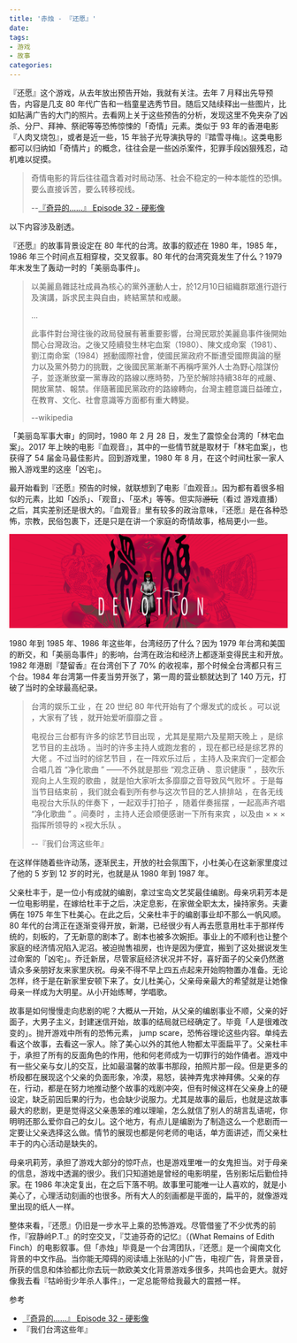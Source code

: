 ```yaml
---
title: '赤烛 - 『还愿』'
date: 
tags: 
- 游戏
- 故事
categories: 
---
```




『还愿』这个游戏，从去年放出预告开始，我就有关注。去年 7 月释出先导预告，内容是几支 80 年代广告和一档童星选秀节目。随后又陆续释出一些图片，比如贴满广告的大门的照片。去看网上关于这些预告的分析，发现这里不免夹杂了凶杀、分尸、拜神、祭祀等等恐怖惊悚的「奇情」元素。类似于 93 年的香港电影『人肉叉烧包』，或者是近一些，15 年翁子光导演执导的『踏雪寻梅』。这类电影都可以归纳如「奇情片」的概念，往往会是一些凶杀案件，犯罪手段凶狠残忍，动机难以捉摸。

> 奇情电影的背后往往蕴含着对时局动荡、社会不稳定的一种本能性的恐惧。要么直接诉苦，要么转移视线。
>
> --[『奇异的……』 Episode 32 - 硬影像](https://hardimage.pro/32)

以下内容涉及剧透。

<!--more-->

『还愿』的故事背景设定在 80 年代的台湾。故事的叙述在 1980 年，1985 年，1986 年三个时间点互相穿梭，交叉叙事。80 年代的台湾究竟发生了什么？1979 年末发生了轰动一时的「美丽岛事件」。

> 以美麗島雜誌社成員為核心的黨外運動人士，於12月10日組織群眾進行遊行及演講，訴求民主與自由，終結黨禁和戒嚴。
>
> ...
>
> 此事件對台灣往後的政局發展有著重要影響，台灣民眾於美麗島事件後開始關心台灣政治。之後又陸續發生林宅血案（1980）、陳文成命案（1981）、劉江南命案（1984）撼動國際社會，使國民黨政府不斷遭受國際輿論的壓力以及黨外勢力的挑戰，之後國民黨漸漸不再稱呼黨外人士為野心陰謀份子，並逐漸放棄一黨專政的路線以應時勢，乃至於解除持續38年的戒嚴、開放黨禁、報禁。伴隨著國民黨政府的路線轉向，台灣主體意識日益確立，在教育、文化、社會意識等方面都有重大轉變。
>
> --wikipedia

「美丽岛军事大审」的同时，1980 年 2 月 28 日，发生了震惊全台湾的「林宅血案」。2017 年上映的电影『血观音』，其中的一些情节就是取材于「林宅血案」，也获得了 54 届金马最佳影片。回到游戏里，1980 年 8 月，在这个时间杜家一家人搬入游戏里的这座「凶宅」。

最开始看到『还愿』预告的时候，就联想到了电影『血观音』。因为都有着很多相似的元素，比如「凶杀」、「观音」、「巫术」等等。但实际~~游玩~~（看过 游戏直播）之后，其实差别还是很大的。『血观音』里有较多的政治意味，『还愿』是在各种恐怖，宗教，民俗包裹下，还是只是在讲一个家庭的奇情故事，格局更小一些。

![devotion](/images/Game/devotion.png)

1980 年到 1985 年、1986 年这些年，台湾经历了什么？因为 1979 年台湾和美国的断交，和「美丽岛事件」的影响，台湾在政治和经济上都逐渐变得民主和开放。1982 年港剧『楚留香』在台湾创下了 70% 的收视率，那个时候全台湾都只有三个台。1984 年台湾第一件麦当劳开张了，第一周的营业额就达到了 140 万元，打破了当时的全球最高纪录。

> 台湾的娱乐工业 ，在 20 世纪 80 年代开始有了个爆发式的成长 。可以说 ，大家有了钱 ，就开始爱听靡靡之音 。
>
> 电视台三台都有许多的综艺节目出现 ，尤其是星期六及星期天晚上 ，是综艺节目的主战场 。当时的许多主持人或跑龙套的 ，现在都已经是综艺界的大佬 。不过当时的综艺节目 ，在一阵欢乐过后 ，主持人及来宾们一定都会合唱几首 “净化歌曲 ” ——不外就是那些 “观念正确 、意识健康 ” ，鼓吹乐观向上人生观的歌曲 ，就是怕大家听太多靡靡之音导致风气败坏 。于是每当节目结束前 ，我们就会看到所有参与这次节目的艺人排排站 ，在各无线电视台大乐队的伴奏下 ，一起双手打拍子 ，随着伴奏摇摆 ，一起高声齐唱 “净化歌曲 ” 。间奏时 ，主持人还会顺便感谢一下所有来宾 ，以及由 × × ×指挥所领导的 ×视大乐队 。
>
> --『我们台湾这些年』

在这样伴随着些许动荡，逐渐民主，开放的社会氛围下，小杜美心在这新家里度过了他的 5 岁到 12 岁的时光，也就是从 1980 年到 1987 年。

父亲杜丰于，是一位小有成就的编剧，拿过宝岛文艺奖最佳编剧。母亲巩莉芳本是一位电影明星，在嫁给杜丰于之后，决定息影，在家做全职太太，操持家务。夫妻俩在 1975 年生下杜美心。在此之后，父亲杜丰于的编剧事业却不那么一帆风顺。80 年代的台湾正在逐渐变得开放，新潮，已经很少有人再去愿意用杜丰于那样传统的，刻板的，了无新意的剧本了。剧本也被多次婉拒。事业上的不顺利也让整个家庭的经济情况陷入泥沼。被迫抛售祖房，也许是因为便宜，搬到了这处据说发生过命案的「凶宅」。乔迁新居，尽管家庭经济状况并不好，喜好面子的父亲仍然邀请众多亲朋好友来家里庆祝。母亲不得不早上四五点起来开始购物置办准备。无论怎样，终于是在新家里安顿下来了。女儿杜美心，父亲母亲最大的希望就是让她像母亲一样成为大明星。从小开始练琴，学唱歌。

故事是如何慢慢走向悲剧的呢？大概从一开始，从父亲的编剧事业不顺，父亲的好面子，大男子主义，封建迷信开始，故事的结局就已经确定了。毕竟「人是很难改变的」。抛开游戏中所有的恐怖元素， jump scare，恐怖谷理论这些内容。单纯去看这个故事，去看这一家人。除了美心以外的其他人物都太平面扁平了。父亲杜丰于，承担了所有的反面角色的作用，他和何老师成为一切罪行的始作俑者。游戏中有一些父亲与女儿的交互，比如最温馨的故事书那段，拍照片那一段。但是更多的桥段都在展现这个父亲的负面形象，冷漠，易怒，装神弄鬼求神拜佛。父亲的存在，行动，都是在努力地推动整个故事的戏剧冲突，但有时候这样在父亲身上的硬设定，缺乏前因后果的行为，也会缺少说服力。尤其是故事的最后，也就是这故事最大的悲剧，更是觉得这父亲愚笨的难以理喻，怎么就信了别人的胡言乱语呢，你明明还那么爱你自己的女儿。这个地方，有点儿是编剧为了制造这么一个悲剧而一定要让父亲选择这么做。情节的展现也都是何老师的电话，单方面讲述，而父亲杜丰于的内心活动是缺失的。

母亲巩莉芳，承担了游戏大部分的惊吓点，也是游戏里唯一的女鬼担当。对于母亲的信息，游戏中透漏的很少。我们只知道她是曾经的电影明星，告别影坛后勤俭持家。在 1986 年决定复出，在之后下落不明。故事里可能唯一让人喜欢的，就是小美心了，心理活动刻画的也很多。所有大人的刻画都是平面的，扁平的，就像游戏里出现的纸人一样。

整体来看，『还愿』仍旧是一步水平上乘的恐怖游戏。尽管借鉴了不少优秀的前作，『寂静岭P.T.』的时空交叉，『艾迪芬奇的记忆』（(What Remains of Edith Finch）的电影叙事。但「赤烛」毕竟是一个台湾团队，『还愿』是一个闽南文化背景的中文作品。当你能无障碍的阅读墙上张贴的小广告，电视广告，背景录音，所获的信息和体验都比你去玩一款欧美文化背景游戏多很多，共鸣也会更大。就好像我去看『牯岭街少年杀人事件』，一定总能带给我最大的震撼一样。



参考

- [『奇异的……』 Episode 32 - 硬影像](https://hardimage.pro/32)
- 『我们台湾这些年』